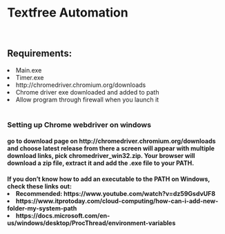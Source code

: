 <h1> Textfree Automation </h1>
    <br>
<h2>Requirements:</h2>
<li>Main.exe</li>
<li>Timer.exe</li>
<li>http://chromedriver.chromium.org/downloads</li>
<li>Chrome driver exe downloaded and added to path</li>
<li>Allow program through firewall when you launch it</li>
    <br>
<h3>Setting up Chrome webdriver on windows</h3>
<h4>go to download page on http://chromedriver.chromium.org/downloads and choose latest release from there a screen will appear with multiple download links, pick chromedriver_win32.zip. Your browser will download a zip file, extract it and add the .exe file to your PATH.</h4>
<h4>
If you don’t know how to add an executable to the PATH on Windows, check these links out:
<li>
Recommended: https://www.youtube.com/watch?v=dz59GsdvUF8
</li>
<li>
https://www.itprotoday.com/cloud-computing/how-can-i-add-new-folder-my-system-path
</li>
<li>
https://docs.microsoft.com/en-us/windows/desktop/ProcThread/environment-variables
</li>
</h4>